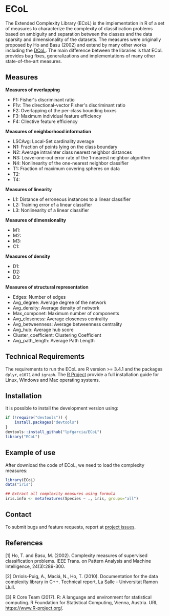 # ECoL

The Extended Complexity Library (ECoL) is the implementation in R of a set of measures to characterize the complexity of classification problems based on ambiguity and separation between the classes and the data sparsity and dimensionality of the datasets. The measures were originally proposed by Ho and Basu (2002) and extend by many other works including the [DCoL](https://github.com/nmacia/dcol). The main difference between the libraries is that ECoL provides bug fixes, generalizations and implementations of many other state-of-the-art measures.

## Measures



**Measures of overlapping** 

* F1: Fisher's discriminant ratio
* F1v: The directional-vector Fisher's discriminant ratio
* F2: Overlapping of the per-class bounding boxes
* F3: Maximum individual feature efficiency
* F4: Cllective feature efficiency

**Measures of neighborhood information** 

* LSCAvg: Local-Set cardinality average
* N1: Fraction of points lying on the class boundary
* N2: Average intra/inter class nearest neighbor distances
* N3: Leave-one-out error rate of the 1-nearest neighbor algorithm
* N4: Nonlinearity of the one-nearest neighbor classifier
* T1: Fraction of maximum covering spheres on data
* T2: 
* T4:

**Measures of linearity** 

* L1: Distance of erroneous instances to a linear classifier
* L2: Training error of a linear classifier
* L3: Nonlinearity of a linear classifier

**Measures of dimensionality**

* M1:
* M2:
* M3:
* C1:

**Measures of density**

* D1:
* D2:
* D3:

**Measures of structural representation**

* Edges: Number of edges
* Avg_degree: Average degree of the network
* Avg_density: Average density of network
* Max_componet: Maximum number of components
* Avg_closeness: Average closeness centrality
* Avg_betweenness: Average betweenness centrality
* Avg_hub: Average hub score
* Cluster_coefficient: Clustering Coefficient
* Avg_path_length: Average Path Length

## Technical Requirements

The requirements to run the ECoL are R version >= 3.4.1 and the packages `dplyr`, `e1071` and `igraph`. The [R Project](https://www.r-project.org/) provide a full installation guide for Linux, Windows and Mac operating systems.

## Installation

It is possible to install the development version using:

```r
if (!require("devtools")) {
    install.packages("devtools")
}
devtools::install_github("lpfgarcia/ECoL")
library("ECoL")
```

## Example of use

After download the code of ECoL, we need to load the complexity measures:

```r
library(ECoL)
data("iris")

## Extract all complexity measures using formula
iris.info <- metafeatures(Species ~ ., iris, groups="all")

```

## Contact

To submit bugs and feature requests, report at [project issues](https://github.com/lpfgarcia/ECoL/issues).

## References

[1] Ho, T. and Basu, M. (2002). Complexity measures of supervised classification problems. IEEE Trans. on Pattern Analysis and Machine Intelligence, 24(3):289-300.

[2] Orriols-Puig, A., Maciá, N., Ho, T. (2010). Documentation for the data complexity library in C++. Technical report, La Salle - Universitat Ramon Llull.

[3]   R Core Team (2017). R: A language and environment for statistical computing. R Foundation for Statistical Computing, Vienna, Austria.  URL https://www.R-project.org/.


